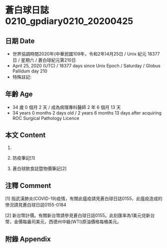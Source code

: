 # 蒼白球日誌0210_gpdiary0210_20200425 #

## 日期 Date ##

* 世界協調時間2020年(中華民國109年，令和2年)4月25日 / Unix 紀元 18377 日 / 星期六 / 蒼白球紀元第210日
* April 25, 2020 (UTC) / 18377 days since Unix Epoch / Saturday / Globus Pallidum day 210
* 特殊註記:

## 年齡 Age ##

* 34 歲 0 個月 2 天 / 成為病理專科醫師 2 年 6 個月 13 天
* 34 years 0 months 2 days old / 2 years 6 months 13 days after acquiring ROC Surgical Pathology Licence

## 本文 Content ##

1. 

    
2. 防疫筆記[1]

    
3. 蒼白球飲食誌暨物價筆記[2]

    

## 注釋 Comment ##

[1] 指武漢肺炎(COVID-19)疫情，有關此瘟疫請見蒼白球日誌0155，此瘟疫造成的慘況請見蒼白球日誌0155-0184


[2] 新台幣計價。有關新台幣請參見蒼白球日誌0155。此刻匯率為1美元兌新台幣，金價每盎司美元，西德州中級(WTI)原油價格每桶美元。



## 附錄 Appendix ##

